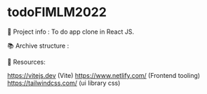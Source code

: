 # todoFIMLM2022

📜 Project info :
To do app clone in React JS.

📚 Archive structure :

📜 Resources:

https://vitejs.dev (Vite)
https://www.netlify.com/ (Frontend tooling)
https://tailwindcss.com/ (ui library css)
